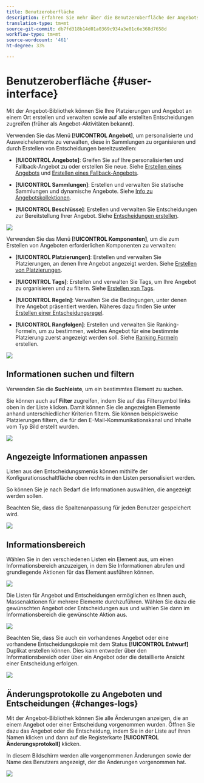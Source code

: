```yaml
---
title: Benutzeroberfläche
description: Erfahren Sie mehr über die Benutzeroberfläche der Angebotsbibliothek.
translation-type: tm+mt
source-git-commit: db7fd318b14d01a0369c934a3e01c6e368d7658d
workflow-type: tm+mt
source-wordcount: '461'
ht-degree: 33%

---
```


# Benutzeroberfläche {#user-interface}

Mit der Angebot-Bibliothek können Sie Ihre Platzierungen und Angebot an einem Ort erstellen und verwalten sowie auf alle erstellten Entscheidungen zugreifen (früher als Angebot-Aktivitäten bekannt).

Verwenden Sie das Menü **[!UICONTROL Angebot]**, um personalisierte und Ausweichelemente zu verwalten, diese in Sammlungen zu organisieren und durch Erstellen von Entscheidungen bereitzustellen:

* **[!UICONTROL Angebote]**: Greifen Sie auf Ihre personalisierten und Fallback-Angebot zu oder erstellen Sie neue. Siehe [Erstellen eines Angebots](../offer-library/creating-personalized-offers.md) und [Erstellen eines Fallback-Angebots](../offer-library/creating-fallback-offers.md).

* **[!UICONTROL Sammlungen]**: Erstellen und verwalten Sie statische Sammlungen und dynamische Angebote. Siehe [Info zu Angebotskollektionen](../offer-library/creating-collections.md).

* **[!UICONTROL Beschlüsse]**: Erstellen und verwalten Sie Entscheidungen zur Bereitstellung Ihrer Angebot. Siehe [Entscheidungen erstellen](../offer-activities/create-offer-activities.md).

![](../../assets/offers_menu.png)

Verwenden Sie das Menü **[!UICONTROL Komponenten]**, um die zum Erstellen von Angeboten erforderlichen Komponenten zu verwalten:

* **[!UICONTROL Platzierungen]**: Erstellen und verwalten Sie Platzierungen, an denen Ihre Angebot angezeigt werden. Siehe [Erstellen von Platzierungen](../offer-library/creating-placements.md).

* **[!UICONTROL Tags]**: Erstellen und verwalten Sie Tags, um Ihre Angebot zu organisieren und zu filtern. Siehe [Erstellen von Tags](../offer-library/creating-tags.md).

* **[!UICONTROL Regeln]**: Verwalten Sie die Bedingungen, unter denen Ihre Angebot präsentiert werden. Näheres dazu finden Sie unter [Erstellen einer Entscheidungsregel](../offer-library/creating-decision-rules.md).

* **[!UICONTROL Rangfolgen]**: Erstellen und verwalten Sie Ranking-Formeln, um zu bestimmen, welches Angebot für eine bestimmte Platzierung zuerst angezeigt werden soll. Siehe [Ranking Formeln](../offer-library/create-ranking-formulas.md) erstellen.

![](../../assets/offer_activities.png)

## Informationen suchen und filtern

Verwenden Sie die **Suchleiste**, um ein bestimmtes Element zu suchen.

Sie können auch auf **Filter** zugreifen, indem Sie auf das Filtersymbol links oben in der Liste klicken. Damit können Sie die angezeigten Elemente anhand unterschiedlicher Kriterien filtern. Sie können beispielsweise Platzierungen filtern, die für den E-Mail-Kommunikationskanal und Inhalte vom Typ Bild erstellt wurden.

![](../../assets/filters.png)

## Angezeigte Informationen anpassen

Listen aus den Entscheidungsmenüs können mithilfe der Konfigurationsschaltfläche oben rechts in den Listen personalisiert werden.

So können Sie je nach Bedarf die Informationen auswählen, die angezeigt werden sollen.

Beachten Sie, dass die Spaltenanpassung für jeden Benutzer gespeichert wird.

![](../../assets/columns.png)

## Informationsbereich

Wählen Sie in den verschiedenen Listen ein Element aus, um einen Informationsbereich anzuzeigen, in dem Sie Informationen abrufen und grundlegende Aktionen für das Element ausführen können.

![](../../assets/information-pane.png)

Die Listen für Angebot und Entscheidungen ermöglichen es Ihnen auch, Massenaktionen für mehrere Elemente durchzuführen. Wählen Sie dazu die gewünschten Angebot oder Entscheidungen aus und wählen Sie dann im Informationsbereich die gewünschte Aktion aus.

![](../../assets/bulk-actions.png)

Beachten Sie, dass Sie auch ein vorhandenes Angebot oder eine vorhandene Entscheidungskopie mit dem Status **[!UICONTROL Entwurf]** Duplikat erstellen können. Dies kann entweder über den Informationsbereich oder über ein Angebot oder die detaillierte Ansicht einer Entscheidung erfolgen.

![](../../assets/duplicate-offer.png)

## Änderungsprotokolle zu Angeboten und Entscheidungen {#changes-logs}

Mit der Angebot-Bibliothek können Sie alle Änderungen anzeigen, die an einem Angebot oder einer Entscheidung vorgenommen wurden. Öffnen Sie dazu das Angebot oder die Entscheidung, indem Sie in der Liste auf ihren Namen klicken und dann auf die Registerkarte **[!UICONTROL Änderungsprotokoll]** klicken.

In diesem Bildschirm werden alle vorgenommenen Änderungen sowie der Name des Benutzers angezeigt, der die Änderungen vorgenommen hat.

![](../../assets/change-logs.png)

